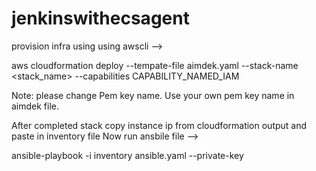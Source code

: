 # jenkinswithecsagent

provision infra using using awscli  -->

aws cloudformation deploy  --tempate-file aimdek.yaml --stack-name <stack_name>  --capabilities CAPABILITY_NAMED_IAM

Note: please change Pem key name. Use your own pem key name in aimdek file.

After completed stack copy instance ip from cloudformation output and paste in inventory file
Now run ansbile file -->

ansible-playbook -i inventory ansible.yaml --private-key <your pem key name>

